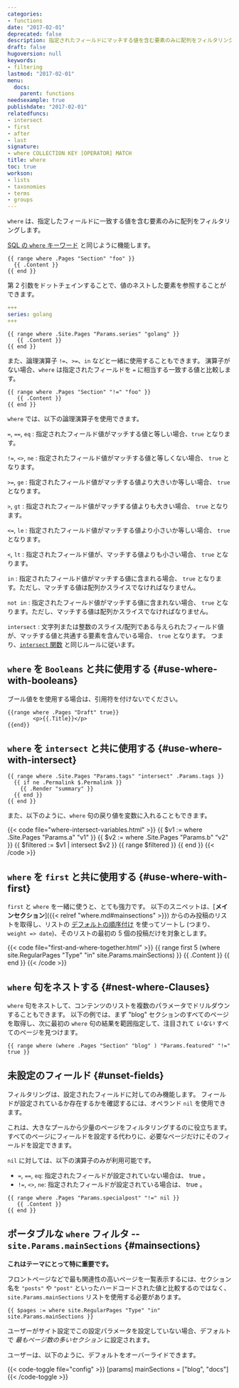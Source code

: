```yaml
---
categories:
- functions
date: "2017-02-01"
deprecated: false
description: 指定されたフィールドにマッチする値を含む要素のみに配列をフィルタリングします。
draft: false
hugoversion: null
keywords:
- filtering
lastmod: "2017-02-01"
menu:
  docs:
    parent: functions
needsexample: true
publishdate: "2017-02-01"
relatedfuncs:
- intersect
- first
- after
- last
signature:
- where COLLECTION KEY [OPERATOR] MATCH
title: where
toc: true
workson:
- lists
- taxonomies
- terms
- groups
---
```


`where` は、指定したフィールドに一致する値を含む要素のみに配列をフィルタリングします。

[SQL の `where` キーワード][wherekeyword] と同じように機能します。

```go-html-template
{{ range where .Pages "Section" "foo" }}
  {{ .Content }}
{{ end }}
```

第 2 引数をドットチェインすることで、値のネストした要素を参照することができます。

```yaml
+++
series: golang
+++
```

```go-html-template
{{ range where .Site.Pages "Params.series" "golang" }}
   {{ .Content }}
{{ end }}
```

また、論理演算子 `!=`、`>=`、`in` などと一緒に使用することもできます。 演算子がない場合、`where` は指定されたフィールドを `=` に相当する一致する値と比較します。

```go-html-template
{{ range where .Pages "Section" "!=" "foo" }}
   {{ .Content }}
{{ end }}
```

`where` では、以下の論理演算子を使用できます。

`=`, `==`, `eq`
: 指定されたフィールド値がマッチする値と等しい場合、`true` となります。

`!=`, `<>`, `ne`
: 指定されたフィールド値がマッチする値と等しくない場合、 `true` となります。

`>=`, `ge`
: 指定されたフィールド値がマッチする値より大きいか等しい場合、 `true` となります。

`>`, `gt`
: 指定されたフィールド値がマッチする値よりも大きい場合、 `true` となります。

`<=`, `le`
: 指定されたフィールド値がマッチする値より小さいか等しい場合、 `true` となります。

`<`, `lt`
: 指定されたフィールド値が、マッチする値よりも小さい場合、 `true` となります。

`in`
: 指定されたフィールド値がマッチする値に含まれる場合、 `true` となります。ただし、マッチする値は配列かスライスでなければなりません。

`not in`
: 指定されたフィールド値がマッチする値に含まれない場合、 `true` となります。ただし、マッチする値は配列かスライスでなければなりません。

`intersect`
: 文字列または整数のスライス/配列である与えられたフィールド値が、マッチする値と共通する要素を含んでいる場合、 `true` となります。 つまり、[`intersect` 関数][intersect] と同じルールに従います。

## `where` を `Booleans` と共に使用する {#use-where-with-booleans}

ブール値をを使用する場合は、引用符を付けないでください。

```go-html-template
{{range where .Pages "Draft" true}}
        <p>{{.Title}}</p>
{{end}}
```


## `where` を `intersect` と共に使用する {#use-where-with-intersect}

```go-html-template
{{ range where .Site.Pages "Params.tags" "intersect" .Params.tags }}
  {{ if ne .Permalink $.Permalink }}
    {{ .Render "summary" }}
  {{ end }}
{{ end }}
```

また、以下のように、`where` 句の戻り値を変数に入れることもできます。

{{< code file="where-intersect-variables.html" >}}
{{ $v1 := where .Site.Pages "Params.a" "v1" }}
{{ $v2 := where .Site.Pages "Params.b" "v2" }}
{{ $filtered := $v1 | intersect $v2 }}
{{ range $filtered }}
{{ end }}
{{< /code >}}

## `where` を `first` と共に使用する {#use-where-with-first}

`first` と `where` を一緒に使うと、とても強力です。 以下のスニペットは、[**メインセクション**]({{< relref "where.md#mainsections" >}}) からのみ投稿のリストを取得し、リストの [デフォルトの順序付け](/templates/lists/) を使ってソートし (つまり、 `weight => date`)、そのリストの最初の 5 個の投稿だけを対象とします。

{{< code file="first-and-where-together.html" >}}
{{ range first 5 (where site.RegularPages "Type" "in" site.Params.mainSections) }}
   {{ .Content }}
{{ end }}
{{< /code >}}

## `where` 句をネストする {#nest-where-Clauses}

`where` 句をネストして、コンテンツのリストを複数のパラメータでドリルダウンすることもできます。 以下の例では、まず "blog" セクションのすべてのページを取得し、次に最初の `where` 句の結果を範囲指定して、注目されて *いない* すべてのページを見つけます。

```go-html-template
{{ range where (where .Pages "Section" "blog" ) "Params.featured" "!=" true }}
```

## 未設定のフィールド {#unset-fields}

フィルタリングは、設定されたフィールドに対してのみ機能します。 フィールドが設定されているか存在するかを確認するには、オペランド `nil` を使用できます。

これは、大きなプールから少量のページをフィルタリングするのに役立ちます。 すべてのページにフィールドを設定する代わりに、必要なページだけにそのフィールドを設定できます。

`nil` に対しては、以下の演算子のみが利用可能です。

* `=`, `==`, `eq`: 指定されたフィールドが設定されていない場合は、 true 。
* `!=`, `<>`, `ne`: 指定されたフィールドが設定されている場合は、 true 。

```go-html-template
{{ range where .Pages "Params.specialpost" "!=" nil }}
   {{ .Content }}
{{ end }}
```

## ポータブルな `where` フィルタ -- `site.Params.mainSections` {#mainsections}

**これはテーマにとって特に重要です。**

フロントページなどで最も関連性の高いページを一覧表示するには、セクション名を `"posts"` や `"post"` といったハードコードされた値と比較するのではなく、 `site.Params.mainSections` リストを使用する必要があります。

```go-html-template
{{ $pages := where site.RegularPages "Type" "in" site.Params.mainSections }}
```

ユーザーがサイト設定でこの設定パラメータを設定していない場合、デフォルトで *最もページ数の多いセクション* に設定されます。

ユーザーは、以下のように、デフォルトをオーバーライドできます。

{{< code-toggle file="config" >}}
[params]
  mainSections = ["blog", "docs"]
{{< /code-toggle >}}

[intersect]: /function/intersect/
[wherekeyword]: https://www.techonthenet.com/sql/where.php
